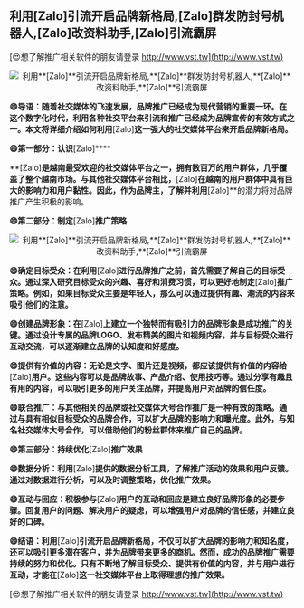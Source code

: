 ## **利用**[Zalo]**引流开启品牌新格局,**[Zalo]**群发防封号机器人,**[Zalo]**改资料助手,**[Zalo]**引流霸屏**

[😍想了解推广相关软件的朋友请登录 http://www.vst.tw](http://www.vst.tw)

 <center><img src="https://vst.tw/MP4/tuiguang/png/1.png" alt="利用**[Zalo]**引流开启品牌新格局,**[Zalo]**群发防封号机器人,**[Zalo]**改资料助手,**[Zalo]**引流霸屏"></center>

**😄导语：随着社交媒体的飞速发展，品牌推广已经成为现代营销的重要一环。在这个数字化时代，利用各种社交平台来引流和推广已经成为品牌宣传的有效方式之一。本文将详细介绍如何利用**[Zalo]**这一强大的社交媒体平台来开启品牌新格局。**

**😄第一部分：认识**[Zalo]****

**[Zalo]**是越南最受欢迎的社交媒体平台之一，拥有数百万的用户群体，几乎覆盖了整个越南市场。与其他社交媒体平台相比，**[Zalo]**在越南的用户群体中具有巨大的影响力和用户黏性。因此，作为品牌主，了解并利用**[Zalo]**的潜力将对品牌推广产生积极的影响。

**😄第二部分：制定**[Zalo]**推广策略**

 <center><img src="https://vst.tw/MP4/tuiguang/png/4.png" alt="利用**[Zalo]**引流开启品牌新格局,**[Zalo]**群发防封号机器人,**[Zalo]**改资料助手,**[Zalo]**引流霸屏"></center>

**😄确定目标受众：在利用**[Zalo]**进行品牌推广之前，首先需要了解自己的目标受众。通过深入研究目标受众的兴趣、喜好和消费习惯，可以更好地制定**[Zalo]**推广策略。例如，如果目标受众主要是年轻人，那么可以通过提供有趣、潮流的内容来吸引他们的注意。**

**😄创建品牌形象：在**[Zalo]**上建立一个独特而有吸引力的品牌形象是成功推广的关键。通过设计专属的品牌LOGO、发布精美的图片和视频内容，并与目标受众进行互动交流，可以逐渐建立品牌的认知度和好感度。**

**😄提供有价值的内容：无论是文字、图片还是视频，都应该提供有价值的内容给**[Zalo]**用户。这些内容可以是品牌故事、产品介绍、使用技巧等。通过分享有趣且有用的内容，可以吸引更多的用户关注品牌，并提高用户对品牌的信任度。**

**😄联合推广：与其他相关的品牌或社交媒体大号合作推广是一种有效的策略。通过与具有相似目标受众的品牌合作，可以扩大品牌的影响力和曝光度。此外，与知名社交媒体大号合作，可以借助他们的粉丝群体来推广自己的品牌。**

**😄第三部分：持续优化**[Zalo]**推广效果**

**😄数据分析：利用**[Zalo]**提供的数据分析工具，了解推广活动的效果和用户反馈。通过对数据进行分析，可以及时调整策略，优化推广效果。**

**😄互动与回应：积极参与**[Zalo]**用户的互动和回应是建立良好品牌形象的必要步骤。回复用户的问题、解决用户的疑虑，可以增强用户对品牌的信任感，并建立良好的口碑。**

**😄结语：利用**[Zalo]**引流开启品牌新格局，不仅可以扩大品牌的影响力和知名度，还可以吸引更多潜在客户，并为品牌带来更多的商机。然而，成功的品牌推广需要持续的努力和优化。只有不断地了解目标受众、提供有价值的内容，并与用户进行互动，才能在**[Zalo]**这一社交媒体平台上取得理想的推广效果。**

[😍想了解推广相关软件的朋友请登录 http://www.vst.tw](http://www.vst.tw)



